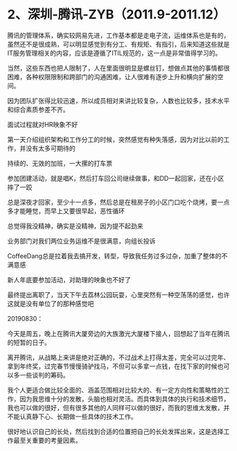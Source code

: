 # 2、深圳-腾讯-ZYB（2011.9-2011.12）

腾讯的管理体系，确实较网易先进，工作基本都是走电子流，运维体系也是有的，虽然还不是很成熟，可以明显感觉到有分工、有规矩、有指引，后来知道这些就是IT服务管理相关的内容，应该是遵循了ITIL规范的，这一点是非常值得学习的。

当然，这些东西也把人限制了，人在里面很明显是螺丝钉，想做点其他的事情都很困难，各种权限限制和跨部门的沟通困难，让人很难有逐步上升和横向扩展的空间。

因为团队扩张得比较迅速，所以成员相对来讲比较复杂，人数也比较多，技术水平和综合素质参差不齐。

面试过程就对HR映象不好

第一天介绍组织架构和工作分工的时候，突然感觉有种失落感，因为对比以前的工作，并没有太多可期待的

持续的、无效的加班，一大摞的打车票

参加团建活动，就是唱K，然后打车回公司继续做事，和DD一起回家，还在小区摔了一跤

总是深夜才回家，至少十一点多，然后总是在租房子的小区门口吃个烧烤，要一点多才能睡觉，而早上又要很早起，恶性循环

总觉得我没精神，确实是没精神，因为提不起劲来

业务部门对我们两位业务运维不是很满意，向组长投诉

CoffeeDang总是拉着我去搞开发，转型，导致我任务过多过杂，加重了整体的不满意感

新人年底要参加活动，对助理的映象也不好了

最终提出离职了，当天下午去荔林公园玩耍，心里突然有一种空荡荡的感觉，也许这就是没有单位了的那种感觉吧

20190830：

今天是周五，晚上在腾讯大厦旁边的大族激光大厦楼下接人，回想起了当年在腾讯的短暂的日子。

离开腾讯，从战略上来讲是绝对正确的，不过战术上打得太差，完全可以过完年、拿到年终奖，过完春节慢慢骑驴找马，不但可以多拿一点钱，在找下家的时候也可以多一些谈判的筹码。

我个人更适合做比较全面的、涵盖范围相对比较大的、有一定方向性和策略性的工作，因为我思维十分的发散，头脑也相对灵活。而具体到具体的执行和技术细节，我也可以做的很好，但有很多其他的人同样可以做的很好，而我的思维太发散，并不能认真静下心、长期做一些具体的技术工作。

很好地认识自己的长处，然后找到合适的位置把自己的长处发挥出来，这是选择工作最至关重要的考量因素。

